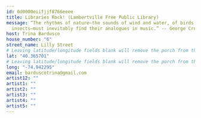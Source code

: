 ```yaml
---
id: 0d0000eiifjjf8766eeee
title: Libraries Rock! (Lambertville Free Public Library)
message: “The rhythms of nature—the sounds of wind and water, of birds and
  insects—must inevitably find their analogues in music.” -- George Crumb
host: Trina Bardusco
house_number: "6"
street_name: Lilly Street
# Leaving latitude/longitude fields blank will remove the porch from the Porchfest map.
lat: "40.365701"
# Leaving latitude/longitude fields blank will remove the porch from the Porchfest map.
long: "-74.942295"
email: barduscotrina@gmail.com
artist12: ""
artist1: ""
artist2: ""
artist3: ""
artist4: ""
artist5: ""
---
```

